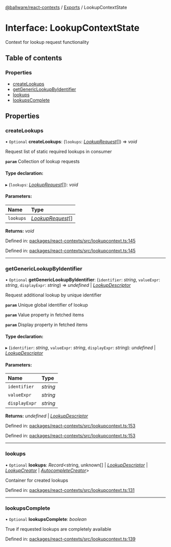 [@ballware/react-contexts](../README.md) / [Exports](../modules.md) / LookupContextState

# Interface: LookupContextState

Context for lookup request functionality

## Table of contents

### Properties

- [createLookups](lookupcontextstate.md#createlookups)
- [getGenericLookupByIdentifier](lookupcontextstate.md#getgenericlookupbyidentifier)
- [lookups](lookupcontextstate.md#lookups)
- [lookupsComplete](lookupcontextstate.md#lookupscomplete)

## Properties

### createLookups

• `Optional` **createLookups**: (`lookups`: [*LookupRequest*](lookuprequest.md)[]) => *void*

Request list of static required lookups in consumer

**`param`** Collection of lookup requests

#### Type declaration:

▸ (`lookups`: [*LookupRequest*](lookuprequest.md)[]): *void*

#### Parameters:

Name | Type |
:------ | :------ |
`lookups` | [*LookupRequest*](lookuprequest.md)[] |

**Returns:** *void*

Defined in: [packages/react-contexts/src/lookupcontext.ts:145](https://github.com/ballware/ballware-client/blob/0f5da41/packages/react-contexts/src/lookupcontext.ts#L145)

Defined in: [packages/react-contexts/src/lookupcontext.ts:145](https://github.com/ballware/ballware-client/blob/0f5da41/packages/react-contexts/src/lookupcontext.ts#L145)

___

### getGenericLookupByIdentifier

• `Optional` **getGenericLookupByIdentifier**: (`identifier`: *string*, `valueExpr`: *string*, `displayExpr`: *string*) => *undefined* \| [*LookupDescriptor*](lookupdescriptor.md)

Request additional lookup by unique identifier

**`param`** Unique global identifier of lookup

**`param`** Value property in fetched items

**`param`** Display property in fetched items

#### Type declaration:

▸ (`identifier`: *string*, `valueExpr`: *string*, `displayExpr`: *string*): *undefined* \| [*LookupDescriptor*](lookupdescriptor.md)

#### Parameters:

Name | Type |
:------ | :------ |
`identifier` | *string* |
`valueExpr` | *string* |
`displayExpr` | *string* |

**Returns:** *undefined* \| [*LookupDescriptor*](lookupdescriptor.md)

Defined in: [packages/react-contexts/src/lookupcontext.ts:153](https://github.com/ballware/ballware-client/blob/0f5da41/packages/react-contexts/src/lookupcontext.ts#L153)

Defined in: [packages/react-contexts/src/lookupcontext.ts:153](https://github.com/ballware/ballware-client/blob/0f5da41/packages/react-contexts/src/lookupcontext.ts#L153)

___

### lookups

• `Optional` **lookups**: *Record*<string, unknown[] \| [*LookupDescriptor*](lookupdescriptor.md) \| [*LookupCreator*](../modules.md#lookupcreator) \| [*AutocompleteCreator*](../modules.md#autocompletecreator)\>

Container for created lookups

Defined in: [packages/react-contexts/src/lookupcontext.ts:131](https://github.com/ballware/ballware-client/blob/0f5da41/packages/react-contexts/src/lookupcontext.ts#L131)

___

### lookupsComplete

• `Optional` **lookupsComplete**: *boolean*

True if requested lookups are completely available

Defined in: [packages/react-contexts/src/lookupcontext.ts:139](https://github.com/ballware/ballware-client/blob/0f5da41/packages/react-contexts/src/lookupcontext.ts#L139)
